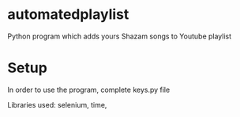# automatedplaylist
Python program which adds yours Shazam songs to Youtube playlist

# Setup
In order to use the program, complete keys.py file


Libraries used: selenium, time,
